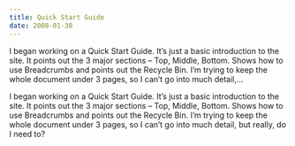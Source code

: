 ```yaml
---
title: Quick Start Guide
date: 2008-01-30
---
```


I began working on a Quick Start Guide. It’s just a basic introduction to the site. It points out the 3 major sections – Top, Middle, Bottom. Shows how to use Breadcrumbs and points out the Recycle Bin. I’m trying to keep the whole document under 3 pages, so I can’t go into much detail,…


<!-- end -->

I began working on a Quick Start Guide.  It’s just a basic introduction to  the site.  It points out the 3 major sections – Top, Middle, Bottom.  Shows how  to use Breadcrumbs and points out the Recycle Bin.
I’m trying to keep the whole document under 3 pages, so I can’t go into  much detail, but really, do I need to?
 

